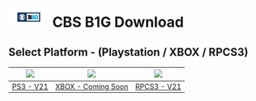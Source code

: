 # <img width="80" src="https://github.com/dylanhale/ScorebugMods/blob/main/assets/images/CBSB1G.png"> CBS B1G Download

## Select Platform - (Playstation / XBOX / RPCS3)

| <img width="500" src="https://github.com/dylanhale/ScorebugMods/blob/main/assets/images/Playstation.png"> | <img width="500" src="https://github.com/dylanhale/ScorebugMods/blob/main/assets/images/Xbox.png"> | <img width="500" src="https://github.com/dylanhale/ScorebugMods/blob/main/assets/images/RPCS3.png"> |
| :---:|:---:|:---:|
| [PS3 - V21]() | [XBOX - Coming Soon]()| [RPCS3 - V21](https://github.com/dylanhale/ScorebugMods/blob/main/Scorebugs/CBS%20B1G/RPCS3/index.md) |

